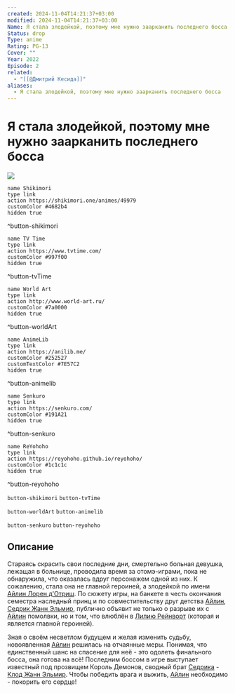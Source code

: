 ```yaml
---
created: 2024-11-04T14:21:37+03:00
modified: 2024-11-04T14:21:37+03:00
Name: Я стала злодейкой, поэтому мне нужно заарканить последнего босса
Status: drop
Type: anime
Rating: PG-13
Cover: ""
Year: 2022
Episode: 2
related:
  - "[[@Дмитрий Кесида]]"
aliases:
  - Я стала злодейкой, поэтому мне нужно заарканить последнего босса
---
```


# Я стала злодейкой, поэтому мне нужно заарканить последнего босса

![](https://nyaa.shikimori.one/uploads/poster/animes/49979/f48e4f0306aa1c5905a3190082267918.jpeg)

```button
name Shikimori
type link
action https://shikimori.one/animes/49979
customColor #4682b4
hidden true
```
^button-shikimori

```button
name TV Time
type link
action https://www.tvtime.com/
customColor #997f00
hidden true
```
^button-tvTime

```button
name World Art
type link
action http://www.world-art.ru/
customColor #7a0000
hidden true
```
^button-worldArt

```button
name AnimeLib
type link
action https://anilib.me/
customColor #252527
customTextColor #7E57C2
hidden true
```
^button-animelib

```button
name Senkuro
type link
action https://senkuro.com/
customColor #191A21
hidden true
```
^button-senkuro

```button
name ReYohoho
type link
action https://reyohoho.github.io/reyohoho/
customColor #1c1c1c
hidden true
```
^button-reyohoho

`button-shikimori` `button-tvTime`

`button-worldArt` `button-animelib`

`button-senkuro` `button-reyohoho`

## Описание

Стараясь скрасить свои последние дни, смертельно больная девушка, лежащая в больнице, проводила время за отомэ-играми, пока не обнаружила, что оказалась вдруг персонажем одной из них. К сожалению, стала она не главной героиней, а злодейкой по имени [Айлин Лорен д'Отриш](https://shikimori.one/characters/175990-aileen-lauren-dautriche). По сюжету игры, на банкете в честь окончания семестра наследный принц и по совместительству друг детства [Айлин](https://shikimori.one/characters/175990-aileen-lauren-dautriche), [Седрик Жанн Эльмир](https://shikimori.one/characters/207420-cedric-jeanne-elmir), публично объявит не только о разрыве их с [Айлин](https://shikimori.one/characters/175990-aileen-lauren-dautriche) помолвки, но и том, что влюблён в [Лилию Рейнворт](https://shikimori.one/characters/214746-lilia-rainworth) (которая и является главной героиней).

Зная о своём несветлом будущем и желая изменить судьбу, новоявленная [Айлин](https://shikimori.one/characters/175990-aileen-lauren-dautriche) решилась на отчаянные меры. Понимая, что единственный шанс на спасение для неё - это одолеть финального босса, она готова на всё! Последним боссом в игре выступает известный под прозвищем Король Демонов, сводный брат [Седрика](https://shikimori.one/characters/207420-cedric-jeanne-elmir) - [Клод Жанн Эльмир](https://shikimori.one/characters/175991-claude-jeanne-elmir). Чтобы победить врага и выжить, [Айлин](https://shikimori.one/characters/175990-aileen-lauren-dautriche) необходимо - покорить его сердце!
